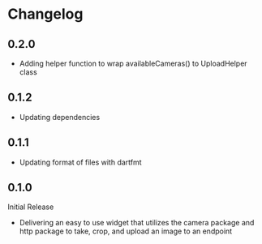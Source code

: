 # Changelog

## 0.2.0
- Adding helper function to wrap availableCameras() to UploadHelper class

## 0.1.2
- Updating dependencies

## 0.1.1
- Updating format of files with dartfmt

## 0.1.0
Initial Release
- Delivering an easy to use widget that utilizes the camera package and http package to take, crop, and upload an image to an endpoint
